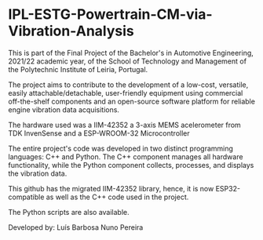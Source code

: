 # IPL-ESTG-Powertrain-CM-via-Vibration-Analysis

This is part of the Final Project of the Bachelor's in Automotive Engineering, 2021/22 academic year, of the School of Technology and Management of the Polytechnic Institute of Leiria, Portugal.

The project  aims to contribute to the development of a low-cost, versatile, easily attachable/detachable, user-friendly equipment using commercial off-the-shelf components and an open-source software platform for reliable engine vibration data acquisitions.  

The hardware used was a IIM-42352 a 3-axis MEMS acelerometer from TDK InvenSense and a ESP-WROOM-32 Microcontroller

The entire project's code was developed in two distinct programming languages: C++ and Python. The C++ component manages all hardware functionality, while the Python component collects, processes, and displays the vibration data. 

This github has the migrated IIM-42352 library, hence, it is now ESP32-compatible as well as the C++ code used in the project.

The Python scripts are also available.


Developed by:
Luís Barbosa 
Nuno Pereira


